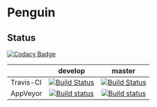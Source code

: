 # Penguin

## Status

[![Codacy Badge](https://api.codacy.com/project/badge/Grade/2331a52f39c64409aeec44d492d0df7a)](https://www.codacy.com/app/mathersm/Penguin?utm_source=github.com&amp;utm_medium=referral&amp;utm_content=mathersm/Penguin&amp;utm_campaign=Badge_Grade)

|   | develop | master |
|---|:---:|:---:|
| Travis-CI | [![Build Status](https://travis-ci.org/mathersm/Penguin.svg?branch=develop)](https://travis-ci.org/mathersm/Penguin) | [![Build Status](https://travis-ci.org/mathersm/Penguin.svg?branch=master)](https://travis-ci.org/mathersm/Penguin) |
| AppVeyor | [![Build status](https://ci.appveyor.com/api/projects/status/adeeuuuo7gm25ll1/branch/develop?svg=true)](https://ci.appveyor.com/project/mathersm/penguin/branch/develop) | [![Build status](https://ci.appveyor.com/api/projects/status/adeeuuuo7gm25ll1/branch/master?svg=true)](https://ci.appveyor.com/project/mathersm/penguin/branch/master) |
